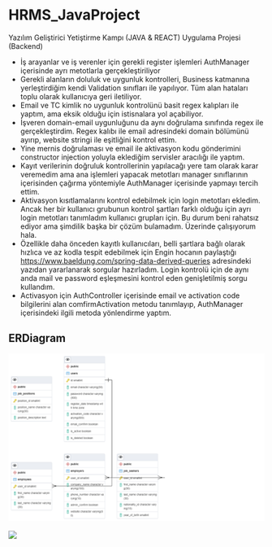 # HRMS_JavaProject
Yazılım Geliştirici Yetiştirme Kampı (JAVA &amp; REACT) Uygulama Projesi (Backend)

* İş arayanlar ve iş verenler için gerekli register işlemleri AuthManager içerisinde ayrı metotlarla gerçekleştiriliyor
* Gerekli alanların doluluk ve uygunluk kontrolleri, Business katmanına yerleştirdiğim kendi Validation sınıfları ile yapılıyor. Tüm alan hataları toplu olarak kullanıcıya geri iletiliyor.
* Email ve TC kimlik no uygunluk kontrolünü basit regex kalıpları ile yaptım, ama eksik olduğu için istisnalara yol açabiliyor.
* İşveren domain-email uygunluğunu da aynı doğrulama sınıfında regex ile gerçekleştirdim. Regex kalıbı ile email adresindeki domain bölümünü ayırıp, website stringi ile eşitliğini kontrol ettim.
* Yine mernis doğrulaması ve email ile aktivasyon kodu gönderimini constructor injection yoluyla eklediğim servisler aracılığı ile yaptım.
* Kayıt verilerinin doğruluk kontrollerinin yapılacağı yere tam olarak karar veremedim ama ana işlemleri yapacak metotları manager sınıflarının içerisinden çağırma yöntemiyle AuthManager içerisinde yapmayı tercih ettim.
* Aktivasyon kısıtlamalarını kontrol edebilmek için login metotları ekledim. Ancak her bir kullanıcı grubunun kontrol şartları farklı olduğu için ayrı login metotları tanımladım kullanıcı grupları için. Bu durum beni rahatsız ediyor ama şimdilik başka bir çözüm bulamadım. Üzerinde çalışıyorum hala.
* Özellikle daha önceden kayıtlı kullanıcıları, belli şartlara bağlı olarak hızlıca ve az kodla tespit edebilmek için Engin hocanın paylaştığı https://www.baeldung.com/spring-data-derived-queries adresindeki yazıdan yararlanarak sorgular hazırladım. Login kontrolü için de aynı anda mail ve password eşleşmesini kontrol eden genişletilmiş sorgu kullandım.
* Activasyon için AuthController içerisinde email ve activation code bilgilerini alan comfirmActivation metodu tanımlayıp, AuthManager içerisindeki ilgili metoda yönlendirme yaptım.

## ERDiagram
![alt ERDiagram](https://github.com/barisertugrul/HRMS_JavaProject/blob/master/resources/hrms_ERDiagram.png?raw=true)

<a href="https://github.com/barisertugrul/HRMS_JavaProject">
  <img align="center" src="https://github-readme-stats.vercel.app/api/pin/?username=barisertugrul&show_owner=true&custom_title=Odevler&theme=vision-friendly-dark&repo=HRMS_JavaProject" />
</a>